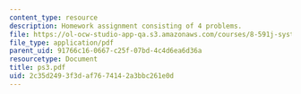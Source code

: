 ```yaml
---
content_type: resource
description: Homework assignment consisting of 4 problems.
file: https://ol-ocw-studio-app-qa.s3.amazonaws.com/courses/8-591j-systems-biology-fall-2004/2c35d2493f3daf7674142a3bbc261e0d_ps3.pdf
file_type: application/pdf
parent_uid: 91766c16-0667-c25f-07bd-4c4d6ea6d36a
resourcetype: Document
title: ps3.pdf
uid: 2c35d249-3f3d-af76-7414-2a3bbc261e0d
---
```

